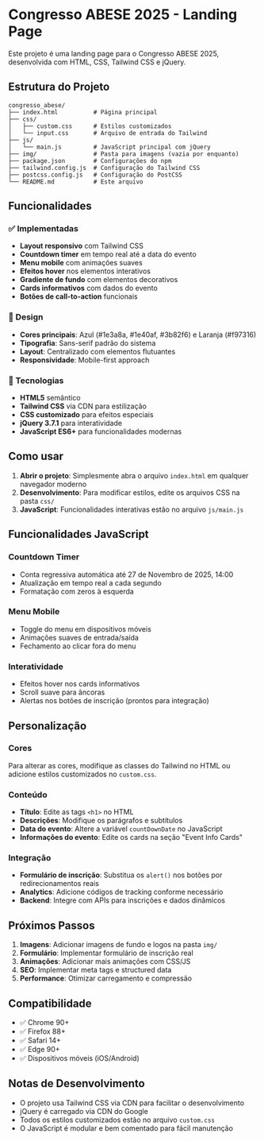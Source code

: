 # Congresso ABESE 2025 - Landing Page

Este projeto é uma landing page para o Congresso ABESE 2025, desenvolvida com HTML, CSS, Tailwind CSS e jQuery.

## Estrutura do Projeto

```
congresso_abese/
├── index.html          # Página principal
├── css/
│   ├── custom.css      # Estilos customizados
│   └── input.css       # Arquivo de entrada do Tailwind
├── js/
│   └── main.js         # JavaScript principal com jQuery
├── img/                # Pasta para imagens (vazia por enquanto)
├── package.json        # Configurações do npm
├── tailwind.config.js  # Configuração do Tailwind CSS
├── postcss.config.js   # Configuração do PostCSS
└── README.md           # Este arquivo
```

## Funcionalidades

### ✅ Implementadas
- **Layout responsivo** com Tailwind CSS
- **Countdown timer** em tempo real até a data do evento
- **Menu mobile** com animações suaves
- **Efeitos hover** nos elementos interativos
- **Gradiente de fundo** com elementos decorativos
- **Cards informativos** com dados do evento
- **Botões de call-to-action** funcionais

### 🎨 Design
- **Cores principais**: Azul (#1e3a8a, #1e40af, #3b82f6) e Laranja (#f97316)
- **Tipografia**: Sans-serif padrão do sistema
- **Layout**: Centralizado com elementos flutuantes
- **Responsividade**: Mobile-first approach

### 🔧 Tecnologias
- **HTML5** semântico
- **Tailwind CSS** via CDN para estilização
- **CSS customizado** para efeitos especiais
- **jQuery 3.7.1** para interatividade
- **JavaScript ES6+** para funcionalidades modernas

## Como usar

1. **Abrir o projeto**: Simplesmente abra o arquivo `index.html` em qualquer navegador moderno
2. **Desenvolvimento**: Para modificar estilos, edite os arquivos CSS na pasta `css/`
3. **JavaScript**: Funcionalidades interativas estão no arquivo `js/main.js`

## Funcionalidades JavaScript

### Countdown Timer
- Conta regressiva automática até 27 de Novembro de 2025, 14:00
- Atualização em tempo real a cada segundo
- Formatação com zeros à esquerda

### Menu Mobile
- Toggle do menu em dispositivos móveis
- Animações suaves de entrada/saída
- Fechamento ao clicar fora do menu

### Interatividade
- Efeitos hover nos cards informativos
- Scroll suave para âncoras
- Alertas nos botões de inscrição (prontos para integração)

## Personalização

### Cores
Para alterar as cores, modifique as classes do Tailwind no HTML ou adicione estilos customizados no `custom.css`.

### Conteúdo
- **Título**: Edite as tags `<h1>` no HTML
- **Descrições**: Modifique os parágrafos e subtítulos
- **Data do evento**: Altere a variável `countDownDate` no JavaScript
- **Informações do evento**: Edite os cards na seção "Event Info Cards"

### Integração
- **Formulário de inscrição**: Substitua os `alert()` nos botões por redirecionamentos reais
- **Analytics**: Adicione códigos de tracking conforme necessário
- **Backend**: Integre com APIs para inscrições e dados dinâmicos

## Próximos Passos

1. **Imagens**: Adicionar imagens de fundo e logos na pasta `img/`
2. **Formulário**: Implementar formulário de inscrição real
3. **Animações**: Adicionar mais animações com CSS/JS
4. **SEO**: Implementar meta tags e structured data
5. **Performance**: Otimizar carregamento e compressão

## Compatibilidade

- ✅ Chrome 90+
- ✅ Firefox 88+
- ✅ Safari 14+
- ✅ Edge 90+
- ✅ Dispositivos móveis (iOS/Android)

## Notas de Desenvolvimento

- O projeto usa Tailwind CSS via CDN para facilitar o desenvolvimento
- jQuery é carregado via CDN do Google
- Todos os estilos customizados estão no arquivo `custom.css`
- O JavaScript é modular e bem comentado para fácil manutenção

